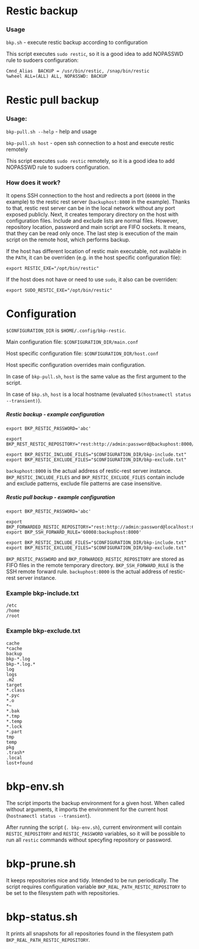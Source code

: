 # Restic backup

### Usage

`bkp.sh` - execute restic backup according to configuration

This script executes `sudo restic`, so it is a good idea to add NOPASSWD rule to sudoers configuration:

    Cmnd_Alias  BACKUP = /usr/bin/restic, /snap/bin/restic
    %wheel ALL=(ALL) ALL, NOPASSWD: BACKUP

# Restic pull backup

### Usage:

`bkp-pull.sh --help` - help and usage

`bkp-pull.sh host` - open ssh connection to a host and execute restic remotely

This script executes `sudo restic` remotely, so it is a good idea to add NOPASSWD rule to sudoers configuration.

### How does it work?

It opens SSH connection to the host and redirects a port (`60008` in the example)
to the restic rest server (`backuphost:8000` in the example).
Thanks to that, restic rest server can be in the local network without
any port exposed publicly.
Next, it creates temporary directory on the host with configuration files.
Include and exclude lists are normal files.
However, repository location, password and main script are FIFO sockets.
It means, that they can be read only once.
The last step is execution of the main script on the remote host,
which performs backup.

If the host has different location of restic main executable,
not available in the `PATH`, it can be
overriden (e.g. in the host specific configuration file):

	export RESTIC_EXE="/opt/bin/restic"

If the host does not have or need to use `sudo`,
it also can be overriden:

	export SUDO_RESTIC_EXE="/opt/bin/restic"

# Configuration

`$CONFIGURATION_DIR` is `$HOME/.config/bkp-restic`.

Main configuration file: `$CONFIGURATION_DIR/main.conf`

Host specific configuration file: `$CONFIGURATION_DIR/host.conf`

Host specific configuration overrides main configuration.

In case of `bkp-pull.sh`, `host` is the same value as the first argument to the script.

In case of `bkp.sh`, `host` is a local hostname (evaluated `$(hostnamectl status --transient)`).

##### Restic backup - example configuration

```
export BKP_RESTIC_PASSWORD='abc'

export BKP_REST_RESTIC_REPOSITORY="rest:http://admin:password@backuphost:8000/$REMOTE_HOST"

export BKP_RESTIC_INCLUDE_FILES="$CONFIGURATION_DIR/bkp-include.txt"
export BKP_RESTIC_EXCLUDE_FILES="$CONFIGURATION_DIR/bkp-exclude.txt"
```

`backuphost:8000` is the actual address of restic-rest server instance.
`BKP_RESTIC_INCLUDE_FILES` and `BKP_RESTIC_EXCLUDE_FILES` contain include and exclude patterns,
exclude file patterns are case insensitive.

##### Restic pull backup - example configuration

```
export BKP_RESTIC_PASSWORD='abc'

export BKP_FORWARDED_RESTIC_REPOSITORY="rest:http://admin:password@localhost:60008/$REMOTE_HOST"
export BKP_SSH_FORWARD_RULE='60008:backuphost:8000'

export BKP_RESTIC_INCLUDE_FILES="$CONFIGURATION_DIR/bkp-include.txt"
export BKP_RESTIC_EXCLUDE_FILES="$CONFIGURATION_DIR/bkp-exclude.txt"
```

`BKP_RESTIC_PASSWORD` and `BKP_FORWARDED_RESTIC_REPOSITORY` are stored as FIFO files in the remote temporary directory.
`BKP_SSH_FORWARD_RULE` is the SSH remote forward rule.
`backuphost:8000` is the actual address of restic-rest server instance.

### Example bkp-include.txt

```
/etc
/home
/root
```

### Example bkp-exclude.txt

```
cache
*cache
backup
bkp-*.log
bkp-*.log.*
log
logs
.m2
target
*.class
*.pyc
*.o
*~
*.bak
*.tmp
*.temp
*.lock
*.part
tmp
temp
pkg
.trash*
.local
lost+found
```

# bkp-env.sh

The script imports the backup environment for a given host. When called without arguments,
it imports the environment for the current host (`hostnamectl status --transient`).

After running the script (`. bkp-env.sh`), current environment will contain
`RESTIC_REPOSITORY` and `RESTIC_PASSWORD` variables,
so it will be possible to run all `restic` commands without specyfing repository or password.

# bkp-prune.sh

It keeps repositories nice and tidy. Intended to be run periodically.
The script requires configuration variable `BKP_REAL_PATH_RESTIC_REPOSITORY` to be set
to the filesystem path with repositories.

# bkp-status.sh

It prints all snapshots for all repositories found
in the filesystem path `BKP_REAL_PATH_RESTIC_REPOSITORY`.
